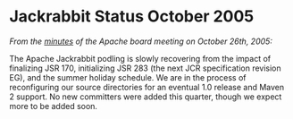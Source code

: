 <!--
   Licensed to the Apache Software Foundation (ASF) under one or more
   contributor license agreements.  See the NOTICE file distributed with
   this work for additional information regarding copyright ownership.
   The ASF licenses this file to You under the Apache License, Version 2.0
   (the "License"); you may not use this file except in compliance with
   the License.  You may obtain a copy of the License at

       http://www.apache.org/licenses/LICENSE-2.0

   Unless required by applicable law or agreed to in writing, software
   distributed under the License is distributed on an "AS IS" BASIS,
   WITHOUT WARRANTIES OR CONDITIONS OF ANY KIND, either express or implied.
   See the License for the specific language governing permissions and
   limitations under the License.
-->

Jackrabbit Status October 2005
==============================
_From the [minutes](http://www.apache.org/foundation/records/minutes/2005/board_minutes_2005_10_26.txt) of the Apache board meeting on October 26th, 2005:_

The Apache Jackrabbit podling is slowly recovering from the impact of
finalizing JSR 170, initializing JSR 283 (the next JCR specification
revision EG), and the summer holiday schedule.	We are in the process of
reconfiguring our source directories for an eventual 1.0 release and Maven
2 support.  No new committers were added this quarter, though we expect
more to be added soon.
